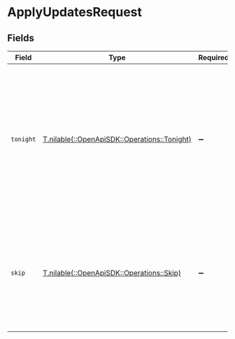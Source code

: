 # ApplyUpdatesRequest


## Fields

| Field                                                                                                                                                    | Type                                                                                                                                                     | Required                                                                                                                                                 | Description                                                                                                                                              | Example                                                                                                                                                  |
| -------------------------------------------------------------------------------------------------------------------------------------------------------- | -------------------------------------------------------------------------------------------------------------------------------------------------------- | -------------------------------------------------------------------------------------------------------------------------------------------------------- | -------------------------------------------------------------------------------------------------------------------------------------------------------- | -------------------------------------------------------------------------------------------------------------------------------------------------------- |
| `tonight`                                                                                                                                                | [T.nilable(::OpenApiSDK::Operations::Tonight)](../../models/operations/tonight.md)                                                                       | :heavy_minus_sign:                                                                                                                                       | Indicate that you want the update to run during the next Butler execution. Omitting this or setting it to false indicates that the update should install | 1                                                                                                                                                        |
| `skip`                                                                                                                                                   | [T.nilable(::OpenApiSDK::Operations::Skip)](../../models/operations/skip.md)                                                                             | :heavy_minus_sign:                                                                                                                                       | Indicate that the latest version should be marked as skipped. The <Release> entry for this version will have the `state` set to `skipped`.               | 1                                                                                                                                                        |
